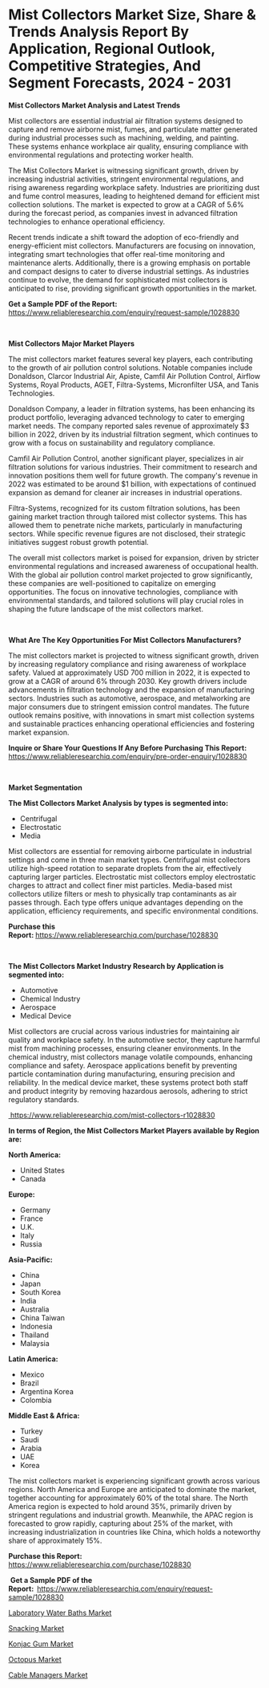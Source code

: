 <p><h1>Mist Collectors Market Size, Share & Trends Analysis Report By Application, Regional Outlook, Competitive Strategies, And Segment Forecasts, 2024 - 2031</h1></p><p><strong>Mist Collectors Market Analysis and Latest Trends</strong></p>
<p><p>Mist collectors are essential industrial air filtration systems designed to capture and remove airborne mist, fumes, and particulate matter generated during industrial processes such as machining, welding, and painting. These systems enhance workplace air quality, ensuring compliance with environmental regulations and protecting worker health.</p><p>The Mist Collectors Market is witnessing significant growth, driven by increasing industrial activities, stringent environmental regulations, and rising awareness regarding workplace safety. Industries are prioritizing dust and fume control measures, leading to heightened demand for efficient mist collection solutions. The market is expected to grow at a CAGR of 5.6% during the forecast period, as companies invest in advanced filtration technologies to enhance operational efficiency. </p><p>Recent trends indicate a shift toward the adoption of eco-friendly and energy-efficient mist collectors. Manufacturers are focusing on innovation, integrating smart technologies that offer real-time monitoring and maintenance alerts. Additionally, there is a growing emphasis on portable and compact designs to cater to diverse industrial settings. As industries continue to evolve, the demand for sophisticated mist collectors is anticipated to rise, providing significant growth opportunities in the market.</p></p>
<p><strong>Get a Sample PDF of the Report:&nbsp;</strong> <a href="https://www.reliableresearchiq.com/enquiry/request-sample/1028830">https://www.reliableresearchiq.com/enquiry/request-sample/1028830</a></p>
<p>&nbsp;</p>
<p><strong>Mist Collectors Major Market Players</strong></p>
<p><p>The mist collectors market features several key players, each contributing to the growth of air pollution control solutions. Notable companies include Donaldson, Clarcor Industrial Air, Apiste, Camfil Air Pollution Control, Airflow Systems, Royal Products, AGET, Filtra-Systems, Micronfilter USA, and Tanis Technologies.</p><p>Donaldson Company, a leader in filtration systems, has been enhancing its product portfolio, leveraging advanced technology to cater to emerging market needs. The company reported sales revenue of approximately $3 billion in 2022, driven by its industrial filtration segment, which continues to grow with a focus on sustainability and regulatory compliance.</p><p>Camfil Air Pollution Control, another significant player, specializes in air filtration solutions for various industries. Their commitment to research and innovation positions them well for future growth. The company's revenue in 2022 was estimated to be around $1 billion, with expectations of continued expansion as demand for cleaner air increases in industrial operations.</p><p>Filtra-Systems, recognized for its custom filtration solutions, has been gaining market traction through tailored mist collector systems. This has allowed them to penetrate niche markets, particularly in manufacturing sectors. While specific revenue figures are not disclosed, their strategic initiatives suggest robust growth potential.</p><p>The overall mist collectors market is poised for expansion, driven by stricter environmental regulations and increased awareness of occupational health. With the global air pollution control market projected to grow significantly, these companies are well-positioned to capitalize on emerging opportunities. The focus on innovative technologies, compliance with environmental standards, and tailored solutions will play crucial roles in shaping the future landscape of the mist collectors market.</p></p>
<p>&nbsp;</p>
<p><strong>What Are The Key Opportunities For Mist Collectors Manufacturers?</strong></p>
<p><p>The mist collectors market is projected to witness significant growth, driven by increasing regulatory compliance and rising awareness of workplace safety. Valued at approximately USD 700 million in 2022, it is expected to grow at a CAGR of around 6% through 2030. Key growth drivers include advancements in filtration technology and the expansion of manufacturing sectors. Industries such as automotive, aerospace, and metalworking are major consumers due to stringent emission control mandates. The future outlook remains positive, with innovations in smart mist collection systems and sustainable practices enhancing operational efficiencies and fostering market expansion.</p></p>
<p><strong>Inquire or Share Your Questions If Any Before Purchasing This Report:</strong> <a href="https://www.reliableresearchiq.com/enquiry/pre-order-enquiry/1028830">https://www.reliableresearchiq.com/enquiry/pre-order-enquiry/1028830</a></p>
<p>&nbsp;</p>
<p><strong>Market Segmentation</strong></p>
<p><strong>The Mist Collectors Market Analysis by types is segmented into:</strong></p>
<p><ul><li>Centrifugal</li><li>Electrostatic</li><li>Media</li></ul></p>
<p><p>Mist collectors are essential for removing airborne particulate in industrial settings and come in three main market types. Centrifugal mist collectors utilize high-speed rotation to separate droplets from the air, effectively capturing larger particles. Electrostatic mist collectors employ electrostatic charges to attract and collect finer mist particles. Media-based mist collectors utilize filters or mesh to physically trap contaminants as air passes through. Each type offers unique advantages depending on the application, efficiency requirements, and specific environmental conditions.</p></p>
<p><strong>Purchase this Report:&nbsp;</strong><a href="https://www.reliableresearchiq.com/purchase/1028830">https://www.reliableresearchiq.com/purchase/1028830</a></p>
<p>&nbsp;</p>
<p><strong>The Mist Collectors Market Industry Research by Application is segmented into:</strong></p>
<p><ul><li>Automotive</li><li>Chemical Industry</li><li>Aerospace</li><li>Medical Device</li></ul></p>
<p><p>Mist collectors are crucial across various industries for maintaining air quality and workplace safety. In the automotive sector, they capture harmful mist from machining processes, ensuring cleaner environments. In the chemical industry, mist collectors manage volatile compounds, enhancing compliance and safety. Aerospace applications benefit by preventing particle contamination during manufacturing, ensuring precision and reliability. In the medical device market, these systems protect both staff and product integrity by removing hazardous aerosols, adhering to strict regulatory standards.</p></p>
<p><a href="https://www.reliableresearchiq.com/mist-collectors-r1028830">&nbsp;https://www.reliableresearchiq.com/mist-collectors-r1028830</a></p>
<p><strong>In terms of Region, the Mist Collectors Market Players available by Region are:</strong></p>
<p>
    <p> <strong> North America: </strong>
        <ul>
            <li>United States</li>
            <li>Canada</li>
        </ul>
        </p> 
    <p> <strong> Europe: </strong>
        <ul>
            <li>Germany</li>
            <li>France</li>
            <li>U.K.</li>
            <li>Italy</li>
            <li>Russia</li>
        </ul>
        </p> 
    <p> <strong> Asia-Pacific: </strong>
        <ul>
            <li>China</li>
            <li>Japan</li>
            <li>South Korea</li>
            <li>India</li>
            <li>Australia</li>
            <li>China Taiwan</li>
            <li>Indonesia</li>
            <li>Thailand</li>
            <li>Malaysia</li>
        </ul>
        </p> 
    <p> <strong> Latin America: </strong>
        <ul>
            <li>Mexico</li>
            <li>Brazil</li>
            <li>Argentina Korea</li>
            <li>Colombia</li>
        </ul>
        </p> 
    <p> <strong> Middle East & Africa: </strong>
        <ul>
            <li>Turkey</li>
            <li>Saudi</li>
            <li>Arabia</li>
            <li>UAE</li>
            <li>Korea</li>
        </ul>
    </p>
    </p>
<p><p>The mist collectors market is experiencing significant growth across various regions. North America and Europe are anticipated to dominate the market, together accounting for approximately 60% of the total share. The North America region is expected to hold around 35%, primarily driven by stringent regulations and industrial growth. Meanwhile, the APAC region is forecasted to grow rapidly, capturing about 25% of the market, with increasing industrialization in countries like China, which holds a noteworthy share of approximately 15%.</p></p>
<p><strong>Purchase this Report: </strong><a href="https://www.reliableresearchiq.com/purchase/1028830">https://www.reliableresearchiq.com/purchase/1028830</a></p>
<p>&nbsp;<strong>Get a Sample PDF of the Report:&nbsp;&nbsp;</strong><a href="https://www.reliableresearchiq.com/enquiry/request-sample/1028830">https://www.reliableresearchiq.com/enquiry/request-sample/1028830</a></p>
<p><strong></strong></p>
<p><p><a href="https://www.linkedin.com/pulse/laboratory-water-baths-industry-analysis-report-its-market-nmyzc?trackingId=L%2BsAL6G%2FS1mOEIWwxyI7YQ%3D%3D">Laboratory Water Baths Market</a></p><p><a href="https://www.linkedin.com/pulse/snacking-market-outlook-complete-industry-analysis-2024-2031-fqepe?trackingId=OiusCTGzTF%2Bcm2QE7HmD6w%3D%3D">Snacking Market</a></p><p><a href="https://www.linkedin.com/pulse/global-konjac-gum-market-trends-insights-growth-opportunities-fw6wc?trackingId=lwBW%2FV88S7iP3g6APzdJTA%3D%3D">Konjac Gum Market</a></p><p><a href="https://www.linkedin.com/pulse/octopus-market-report-product-type-processed-octopusfresh-end-ktcdc?trackingId=9dsMeeG4Rtu3bPpQvfSViQ%3D%3D">Octopus Market</a></p><p><a href="https://www.linkedin.com/pulse/cable-managers-market-trends-focusing-insight-forecast-analysis-gsiac?trackingId=neD8oDkwR7CW1g0FfLodKg%3D%3D">Cable Managers Market</a></p></p>